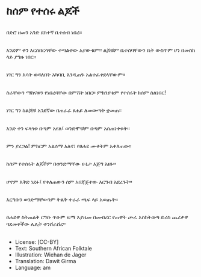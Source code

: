 # ከሰም የተሰሩ ልጆች

##
በድሮ ዘመን አንድ ደስተኛ ቤተሰብ ነበረ፡፡

##
አንድም ቀን እርስበርሳቸው ተጣልተው አያውቁም፡፡ ልጆቹም ቤተሰባቸውን ቤት ውስጥም ሆነ በመስክ ላይ ያግዙ ነበር፡፡

##
ነገር ግን እሳት ወዳለበት አካባቢ እንዲጠጉ አልተፈቀደላቸውም፡፡

##
ስራቸውን ማከናወን የነበረባቸው በምሽት ነበር፡፡ ምክንያቱም የተሰሩት ከሰም ስለነበር!

##
ነገር ግን ከልጆቹ አንደኛው በጠራራ ፀሐይ ለመውጣት ቋመጠ፡፡

##
አንድ ቀን ፍላጎቱ በጣም አየለ፤ ወንድሞቹም በጣም አስጠነቀቁት፡፡

##
ምን ያረጋል! ምክርም አልሰማ አለና፣ የፀሐዩ ሙቀትም አቀለጠው፡፡

##
ከሰም የተሰሩት ልጆችም በወንድማቸው ሁኔታ እጅግ አዘኑ፡፡

##
ሆኖም እቅድ ነደፉ፤ የቀለጠውን ሰም አበጃጅተው እርግብ አደረጉት፡፡

##
እርግቡን ወንድማቸውንም ትልቅ ተራራ ጫፍ ላይ አወጡት፡፡

##
ፀሐይዋ ስትጠልቅ ርግቡ ጥዑም ዜማ እያዜመ በመብረር የጠዋት ጮራ እስክትወጣ ድረስ ጨረቃዋ ባደመቀችው ሌሊት ተንሸራሸረ፡፡

##
* License: [CC-BY]
* Text: Southern African Folktale
* Illustration: Wiehan de Jager
* Translation: Dawit Girma
* Language: am
